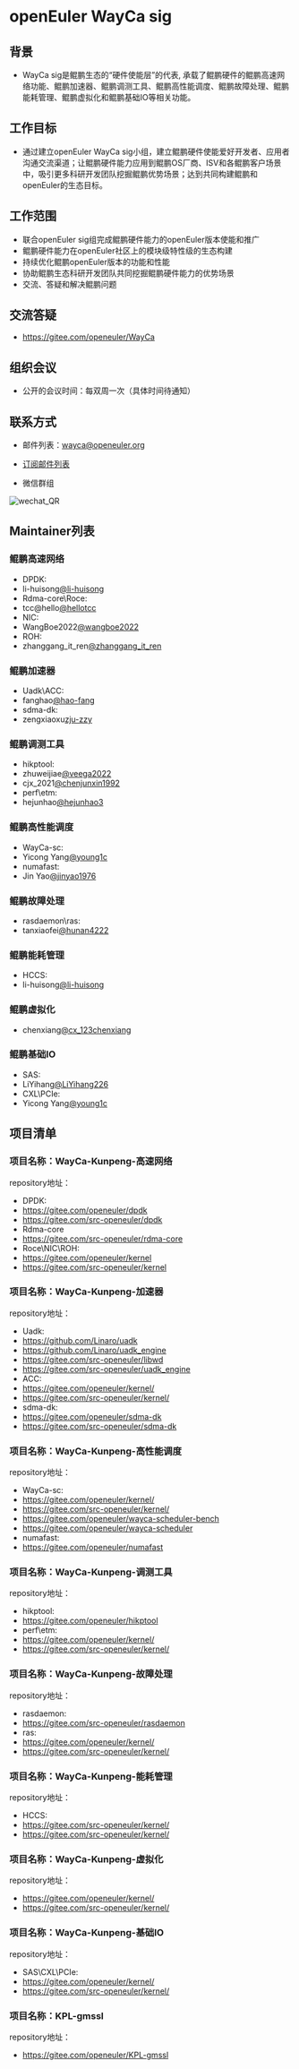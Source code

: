 # openEuler WayCa sig

## 背景

- WayCa sig是鲲鹏生态的“硬件使能层”的代表,  承载了鲲鹏硬件的鲲鹏高速网络功能、鲲鹏加速器、鲲鹏调测工具、鲲鹏高性能调度、鲲鹏故障处理、鲲鹏能耗管理、鲲鹏虚拟化和鲲鹏基础IO等相关功能。

## 工作目标

- 通过建立openEuler WayCa sig小组，建立鲲鹏硬件使能爱好开发者、应用者沟通交流渠道；让鲲鹏硬件能力应用到鲲鹏OS厂商、ISV和各鲲鹏客户场景中，吸引更多科研开发团队挖掘鲲鹏优势场景；达到共同构建鲲鹏和openEuler的生态目标。

## 工作范围

- 联合openEuler sig组完成鲲鹏硬件能力的openEuler版本使能和推广
- 鲲鹏硬件能力在openEuler社区上的模块级特性级的生态构建
- 持续优化鲲鹏openEuler版本的功能和性能
- 协助鲲鹏生态科研开发团队共同挖掘鲲鹏硬件能力的优势场景
- 交流、答疑和解决鲲鹏问题

## 交流答疑

- https://gitee.com/openeuler/WayCa

## 组织会议

- 公开的会议时间：每双周一次（具体时间待通知）

## 联系方式

- 邮件列表：wayca@openeuler.org 
- [订阅邮件列表](https://mailweb.openeuler.org/postorius/lists/wayca@openeuler.org/)

- 微信群组

 ![wechat_QR](./sig-wayca-wechat-V2.jpg)

## Maintainer列表

### 鲲鹏高速网络

- DPDK:
- li-huisong[@li-huisong](https://gitee.com/li-huisong)
- Rdma-core\Roce:
- tcc@hello[@hellotcc](https://gitee.com/hellotcc)
- NIC:
- WangBoe2022[@wangboe2022](https://gitee.com/wangboe2022)
- ROH:
- zhanggang_it_ren[@zhanggang_it_ren ](https://gitee.com/zhanggang_it_ren)

### 鲲鹏加速器

- Uadk\ACC:
- fanghao[@hao-fang](https://gitee.com/hao-fang)
- sdma-dk:
- zengxiaoxu[zju-zzy](https://gitee.com/zju-zzy)

### 鲲鹏调测工具

- hikptool:
- zhuweijiae[@veega2022](https://gitee.com/veega2022)
- cjx_2021[@chenjunxin1992](https://gitee.com/chenjunxin1992)
- perf\etm:
- hejunhao[@hejunhao3](https://gitee.com/hejunhao3)

### 鲲鹏高性能调度

- WayCa-sc:
- Yicong Yang[@young1c](https://gitee.com/young1c)
- numafast:
- Jin Yao[@jinyao1976](https://gitee.com/jinyao1976)

### 鲲鹏故障处理

- rasdaemon\ras:
- tanxiaofei[@hunan4222](https://gitee.com/hunan4222)

### 鲲鹏能耗管理

- HCCS:
- li-huisong[@li-huisong](https://gitee.com/li-huisong)

### 鲲鹏虚拟化

- chenxiang[@cx_123chenxiang](https://gitee.com/cx_123chenxiang)

### 鲲鹏基础IO

- SAS:
- LiYihang[@LiYihang226](https://gitee.com/Liyihang226)
- CXL\PCIe:
- Yicong Yang[@young1c](https://gitee.com/young1c)

## 项目清单

### 项目名称：WayCa-Kunpeng-高速网络

repository地址：

- DPDK:
- https://gitee.com/openeuler/dpdk
- https://gitee.com/src-openeuler/dpdk
- Rdma-core 
- https://gitee.com/src-openeuler/rdma-core
- Roce\NIC\ROH:
- https://gitee.com/openeuler/kernel
- https://gitee.com/src-openeuler/kernel

### 项目名称：WayCa-Kunpeng-加速器

repository地址：

- Uadk:
- https://github.com/Linaro/uadk
- https://github.com/Linaro/uadk_engine
- https://gitee.com/src-openeuler/libwd
- https://gitee.com/src-openeuler/uadk_engine
- ACC:
- https://gitee.com/openeuler/kernel/
- https://gitee.com/src-openeuler/kernel/
- sdma-dk:
- https://gitee.com/openeuler/sdma-dk
- https://gitee.com/src-openeuler/sdma-dk

### 项目名称：WayCa-Kunpeng-高性能调度

repository地址：

- WayCa-sc:
- https://gitee.com/openeuler/kernel/
- https://gitee.com/src-openeuler/kernel/
- https://gitee.com/openeuler/wayca-scheduler-bench
- https://gitee.com/openeuler/wayca-scheduler
- numafast:
- https://gitee.com/openeuler/numafast

### 项目名称：WayCa-Kunpeng-调测工具

repository地址：

- hikptool:
- https://gitee.com/openeuler/hikptool
- perf\etm:
- https://gitee.com/openeuler/kernel/
- https://gitee.com/src-openeuler/kernel/

### 项目名称：WayCa-Kunpeng-故障处理

repository地址：

- rasdaemon:
- https://gitee.com/src-openeuler/rasdaemon
- ras:
- https://gitee.com/openeuler/kernel/
- https://gitee.com/src-openeuler/kernel/

### 项目名称：WayCa-Kunpeng-能耗管理

repository地址：

- HCCS:
- https://gitee.com/src-openeuler/kernel/
- https://gitee.com/src-openeuler/kernel/

### 项目名称：WayCa-Kunpeng-虚拟化

repository地址：

- https://gitee.com/openeuler/kernel/
- https://gitee.com/src-openeuler/kernel/

### 项目名称：WayCa-Kunpeng-基础IO

repository地址：

- SAS\CXL\PCIe:
- https://gitee.com/openeuler/kernel/
- https://gitee.com/src-openeuler/kernel/

### 项目名称：KPL-gmssl

repository地址：

- https://gitee.com/openeuler/KPL-gmssl

